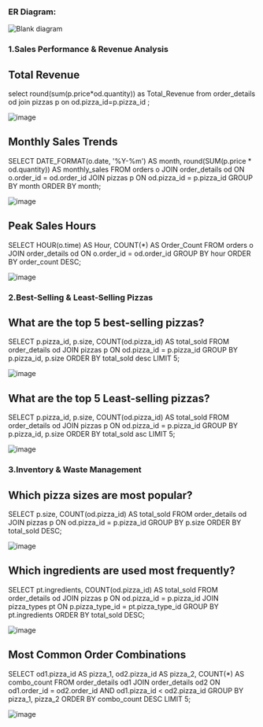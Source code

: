 ### ER Diagram:
![Blank diagram](https://github.com/user-attachments/assets/c634abf7-56c4-4c7f-8f20-1ac20efb6561)





### 1.Sales Performance & Revenue Analysis

## Total Revenue
select round(sum(p.price*od.quantity)) as Total_Revenue from order_details od join pizzas p on od.pizza_id=p.pizza_id ;

![image](https://github.com/user-attachments/assets/75fdc37a-a102-48b5-9260-b5c9bc003873)

## Monthly Sales Trends
SELECT DATE_FORMAT(o.date, '%Y-%m') AS month, round(SUM(p.price * od.quantity)) AS monthly_sales
FROM orders o
JOIN order_details od ON o.order_id = od.order_id
JOIN pizzas p ON od.pizza_id = p.pizza_id
GROUP BY month
ORDER BY month;

![image](https://github.com/user-attachments/assets/fb2239d5-3f9f-4d46-a9d3-b370b882066f)

## Peak Sales Hours
SELECT HOUR(o.time) AS Hour, COUNT(*) AS Order_Count
FROM orders o
JOIN order_details od ON o.order_id = od.order_id
GROUP BY hour
ORDER BY order_count DESC;

![image](https://github.com/user-attachments/assets/f0941f46-f6ba-46a7-9f0f-638a5cecc81c)

### 2.Best-Selling & Least-Selling Pizzas

## What are the top 5 best-selling pizzas?
SELECT p.pizza_id, p.size, COUNT(od.pizza_id) AS total_sold
FROM order_details od
JOIN pizzas p ON od.pizza_id = p.pizza_id
GROUP BY p.pizza_id, p.size
ORDER BY total_sold desc
LIMIT 5;

![image](https://github.com/user-attachments/assets/6e1684b6-faac-457b-9c1b-43de86913237)

## What are the top 5 Least-selling pizzas?
SELECT p.pizza_id, p.size, COUNT(od.pizza_id) AS total_sold
FROM order_details od
JOIN pizzas p ON od.pizza_id = p.pizza_id
GROUP BY p.pizza_id, p.size
ORDER BY total_sold asc
LIMIT 5;

![image](https://github.com/user-attachments/assets/eea4a2ab-6651-4609-a6db-f8695eaa3f34)

### 3.Inventory & Waste Management
## Which pizza sizes are most popular?
SELECT p.size, COUNT(od.pizza_id) AS total_sold
FROM order_details od
JOIN pizzas p ON od.pizza_id = p.pizza_id
GROUP BY p.size
ORDER BY total_sold DESC;

![image](https://github.com/user-attachments/assets/195fc74a-5b40-463c-98a1-4308945c9ef7)

## Which ingredients are used most frequently?
SELECT pt.ingredients, COUNT(od.pizza_id) AS total_sold
FROM order_details od
JOIN pizzas p ON od.pizza_id = p.pizza_id
JOIN pizza_types pt ON p.pizza_type_id = pt.pizza_type_id
GROUP BY pt.ingredients
ORDER BY total_sold DESC;

![image](https://github.com/user-attachments/assets/01300e65-3aef-4d8e-a28b-fd98d65d9b8d)


## Most Common Order Combinations
SELECT od1.pizza_id AS pizza_1, od2.pizza_id AS pizza_2, COUNT(*) AS combo_count
FROM order_details od1
JOIN order_details od2 ON od1.order_id = od2.order_id AND od1.pizza_id < od2.pizza_id
GROUP BY pizza_1, pizza_2
ORDER BY combo_count DESC
LIMIT 5;

![image](https://github.com/user-attachments/assets/c5ee72e2-7de6-4c48-8ec2-a3b749e9d7c6)









